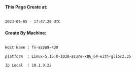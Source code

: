 
   
#### This Page Create at:

```bash

2023-06-05 - 17:47:29 UTC

```

#### Create By Machine:

```bash

Host Name : fv-az809-439

platform  : Linux-5.15.0-1038-azure-x86_64-with-glibc2.35

Ip Local  : 10.1.0.22

```

